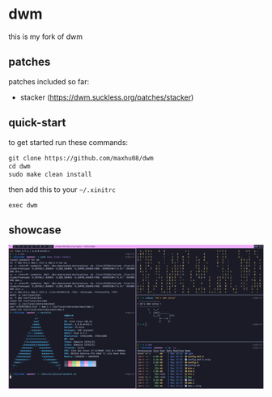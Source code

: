 # dwm

this is my fork of dwm

## patches

patches included so far:

- stacker (https://dwm.suckless.org/patches/stacker)

## quick-start

to get started run these commands:

```
git clone https://github.com/maxhu08/dwm
cd dwm
sudo make clean install
```

then add this to your `~/.xinitrc`

```
exec dwm
```

## showcase

![1](./screenshots/1.png)
